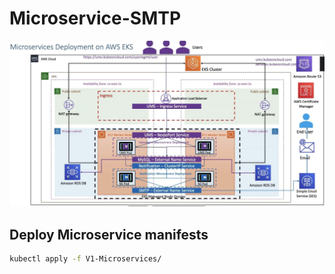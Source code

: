 # Microservice-SMTP

![alt text](image/a1.png)

## Deploy Microservice manifests

```bash
kubectl apply -f V1-Microservices/
